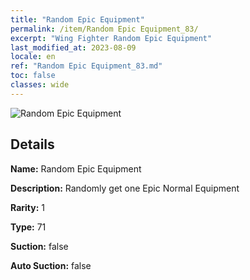 ```yaml
---
title: "Random Epic Equipment"
permalink: /item/Random Epic Equipment_83/
excerpt: "Wing Fighter Random Epic Equipment"
last_modified_at: 2023-08-09
locale: en
ref: "Random Epic Equipment_83.md"
toc: false
classes: wide
---
```



 ![Random Epic Equipment](/images/item/Random_Epic_Equipment_p.png)



## Details

 **Name:** Random Epic Equipment 

 **Description:** Randomly get one Epic Normal Equipment

 **Rarity:** 1 

 **Type:** 71 

 **Suction:** false 

 **Auto Suction:** false 


